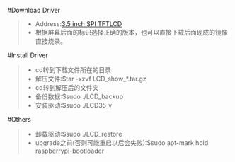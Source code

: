 #Download Driver
> -  Address:[3.5 inch SPI TFTLCD](http://www.kedei.net)
> - 根据屏幕后面的标识选择正确的版本，也可以直接下载后面现成的镜像直接烧录。

#Install Driver
> - cd转到下载文件所在的目录
> - 解压文件:$tar -xzvf LCD_show_*.tar.gz
> - cd转到解压后的文件夹
> - 备份数据:$sudo ./LCD_backup
> - 安装驱动:$sudo ./LCD35_v

#Others
> - 卸载驱动:$sudo ./LCD_restore
> - upgrade之前(否则可能重启以后会失败):$sudo apt-mark hold raspberrypi-bootloader